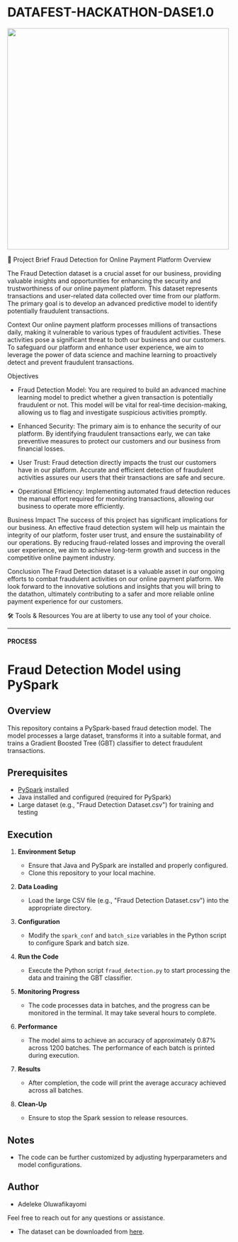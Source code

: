 # DATAFEST-HACKATHON-DASE1.0
<!-- Your existing image tag![download](https://github.com/reedington/DATAFEST_HACKATHON_DASE1.0/blob/main/assets/110972011/ed966804-927a-4554-aa49-7c8bbfa403f3/download.png) -->
<img src="https://github.com/reedington/DATAFEST-HACKATHON-DASE1.0/assets/110972011/13337d83-861f-4ad3-9502-95b42e1c07a7" width="500" height="500" />



🎯 Project Brief
Fraud Detection for Online Payment Platform
Overview

The Fraud Detection dataset is a crucial asset for our business, providing valuable insights and opportunities for enhancing the security and trustworthiness of our online payment platform. This dataset represents transactions and user-related data collected over time from our platform. The primary goal is to develop an advanced predictive model to identify potentially fraudulent transactions.

Context
Our online payment platform processes millions of transactions daily, making it vulnerable to various types of fraudulent activities. These activities pose a significant threat to both our business and our customers. To safeguard our platform and enhance user experience, we aim to leverage the power of data science and machine learning to proactively detect and prevent fraudulent transactions.

Objectives
- Fraud Detection Model: You are required to build an advanced machine learning model to predict whether a given transaction is potentially fraudulent or not. This model will be vital for real-time decision-making, allowing us to flag and investigate suspicious activities promptly.

- Enhanced Security: The primary aim is to enhance the security of our platform. By identifying fraudulent transactions early, we can take preventive measures to protect our customers and our business from financial losses.

- User Trust: Fraud detection directly impacts the trust our customers have in our platform. Accurate and efficient detection of fraudulent activities assures our users that their transactions are safe and secure.

- Operational Efficiency: Implementing automated fraud detection reduces the manual effort required for monitoring transactions, allowing our business to operate more efficiently.

Business Impact
The success of this project has significant implications for our business. An effective fraud detection system will help us maintain the integrity of our platform, foster user trust, and ensure the sustainability of our operations. By reducing fraud-related losses and improving the overall user experience, we aim to achieve long-term growth and success in the competitive online payment industry.

Conclusion
The Fraud Detection dataset is a valuable asset in our ongoing efforts to combat fraudulent activities on our online payment platform. We look forward to the innovative solutions and insights that you will bring to the datathon, ultimately contributing to a safer and more reliable online payment experience for our customers.

🛠️ Tools & Resources
You are at liberty to use any tool of your choice.

---

#### PROCESS
# Fraud Detection Model using PySpark

## Overview

This repository contains a PySpark-based fraud detection model. The model processes a large dataset, transforms it into a suitable format, and trains a Gradient Boosted Tree (GBT) classifier to detect fraudulent transactions.

## Prerequisites

- [PySpark](https://spark.apache.org/docs/latest/api/python/getting_started/index.html) installed
- Java installed and configured (required for PySpark)
- Large dataset (e.g., "Fraud Detection Dataset.csv") for training and testing

## Execution

1. **Environment Setup**

   - Ensure that Java and PySpark are installed and properly configured.
   - Clone this repository to your local machine.

2. **Data Loading**

   - Load the large CSV file (e.g., "Fraud Detection Dataset.csv") into the appropriate directory.

3. **Configuration**

   - Modify the `spark_conf` and `batch_size` variables in the Python script to configure Spark and batch size.

4. **Run the Code**

   - Execute the Python script `fraud_detection.py` to start processing the data and training the GBT classifier.

5. **Monitoring Progress**

   - The code processes data in batches, and the progress can be monitored in the terminal. It may take several hours to complete.

6. **Performance**

   - The model aims to achieve an accuracy of approximately 0.87% across 1200 batches. The performance of each batch is printed during execution.

7. **Results**

   - After completion, the code will print the average accuracy achieved across all batches.

8. **Clean-Up**

   - Ensure to stop the Spark session to release resources.

## Notes

- The code can be further customized by adjusting hyperparameters and model configurations.

## Author

- Adeleke Oluwafikayomi

Feel free to reach out for any questions or assistance.

- The dataset can be downloaded from [here](https://drive.google.com/drive/folders/1NDRx33ohBh3_LlVhygzc8n3Q3F8OE2Od).
